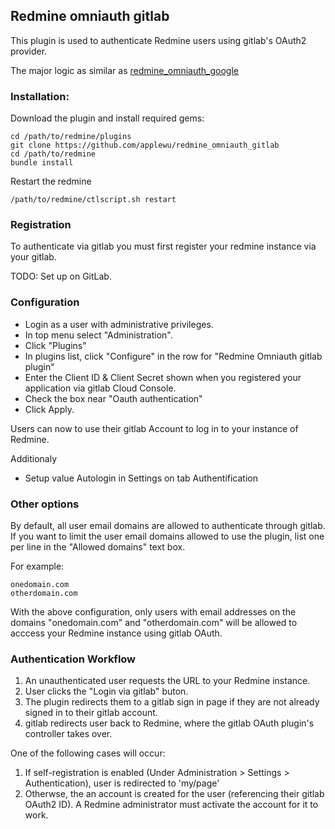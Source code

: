## Redmine omniauth gitlab

This plugin is used to authenticate Redmine users using gitlab's OAuth2 provider.

The major logic as similar as [redmine_omniauth_google](https://github.com/twinslash/redmine_omniauth_google)

### Installation:

Download the plugin and install required gems:

```console
cd /path/to/redmine/plugins
git clone https://github.com/applewu/redmine_omniauth_gitlab
cd /path/to/redmine
bundle install
```

Restart the redmine

```console
/path/to/redmine/ctlscript.sh restart
```

### Registration

To authenticate via gitlab you must first register your redmine instance via your gitlab.

TODO: Set up on GitLab.

### Configuration

* Login as a user with administrative privileges.
* In top menu select "Administration".
* Click "Plugins"
* In plugins list, click "Configure" in the row for "Redmine Omniauth gitlab plugin"
* Enter the Сlient ID & Client Secret shown when you registered your application via gitlab Cloud Console.
* Check the box near "Oauth authentication"
* Click Apply.

Users can now to use their gitlab Account to log in to your instance of Redmine.

Additionaly

* Setup value Autologin in Settings on tab Authentification

### Other options

By default, all user email domains are allowed to authenticate through gitlab.
If you want to limit the user email domains allowed to use the plugin, list one per line in the  "Allowed domains" text box.

For example:

```text
onedomain.com
otherdomain.com
```

With the above configuration, only users with email addresses on the domains "onedomain.com" and "otherdomain.com" will be allowed to acccess your Redmine instance using gitlab OAuth.

### Authentication Workflow

1. An unauthenticated user requests the URL to your Redmine instance.
2. User clicks the "Login via gitlab" buton.
3. The plugin redirects them to a gitlab sign in page if they are not already signed in to their gitlab account.
4. gitlab redirects user back to Redmine, where the gitlab OAuth plugin's controller takes over.

One of the following cases will occur:

1. If self-registration is enabled (Under Administration > Settings > Authentication), user is redirected to 'my/page'
2. Otherwse, the an account is created for the user (referencing their gitlab OAuth2 ID). A Redmine administrator must activate the account for it to work.

